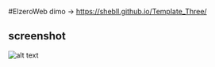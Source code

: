 #ElzeroWeb 
dimo -> https://shebll.github.io/Template_Three/

## screenshot 

![alt text](https://github.com/shebll/ElzeroWeb/blob/master/pics/elWeb.png)
